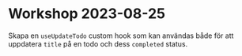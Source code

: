 # Workshop 2023-08-25

Skapa en `useUpdateTodo` custom hook som kan användas både för att uppdatera `title` på en todo och dess `completed` status.
